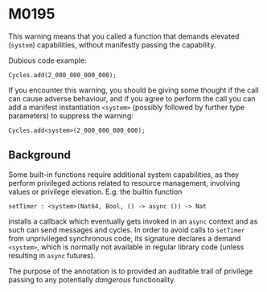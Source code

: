 # M0195

This warning means that you called a function that demands elevated (`system`) capabilities,
without manifestly passing the capability.

Dubious code example:

```motoko
Cycles.add(2_000_000_000_000);
```

If you encounter this warning, you should be giving some thought if the call can cause adverse behaviour,
and if you agree to perform the call you can add a manifest instantiation `<system>` (possibly followed
by further type parameters) to suppress the warning:

```motoko
Cycles.add<system>(2_000_000_000_000);
```

## Background

Some built-in functions require additional system capabilities, as they perform privileged actions related
to resource management, involving values or privilege elevation. E.g. the builtin function

```motoko
setTimer : <system>(Nat64, Bool, () -> async ()) -> Nat
```

installs a callback which eventually gets invoked in an `async` context and as such can send messages and
cycles. In order to avoid calls to `setTimer` from unprivileged synchronous code, its signature declares a demand
`<system>`, which is normally not available in regular library code (unless resulting in `async` futures).

The purpose of the annotation is to provided an auditable trail of privilege passing to any potentially _dangerous_
functionality.
